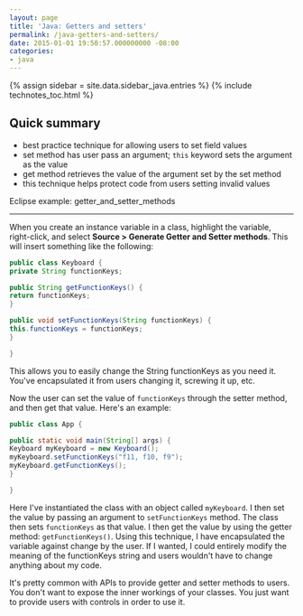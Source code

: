 ```yaml
---
layout: page
title: 'Java: Getters and setters'
permalink: /java-getters-and-setters/
date: 2015-01-01 19:50:57.000000000 -08:00
categories:
- java
---
```

{% assign sidebar = site.data.sidebar_java.entries %}
{% include technotes_toc.html %}
## Quick summary

* best practice technique for allowing users to set field values
* set method has user pass an argument; `this` keyword sets the argument as the value
* get method retrieves the value of the argument set by the set method
* this technique helps protect code from users setting invalid values

Eclipse example: getter_and_setter_methods

* * *

When you create an instance variable in a class, highlight the variable, right-click, and select **Source > Generate Getter and Setter methods**. This will insert something like the following:

```java
public class Keyboard {
private String functionKeys;

public String getFunctionKeys() {
return functionKeys;
}

public void setFunctionKeys(String functionKeys) {
this.functionKeys = functionKeys;
}

}
```

This allows you to easily change the String functionKeys as you need it. You've encapsulated it from users changing it, screwing it up, etc.

Now the user can set the value of `functionKeys` through the setter method, and then get that value. Here's an example:

```java
public class App {

public static void main(String[] args) {
Keyboard myKeyboard = new Keyboard();
myKeyboard.setFunctionKeys("f11, f10, f9");
myKeyboard.getFunctionKeys();
}

}
```

Here I've instantiated the class with an object called `myKeyboard`. I then set the value by passing an argument to `setFunctionKeys` method. The class then sets `functionKeys` as that value. I then get the value by using the getter method: `getFunctionKeys()`. Using this technique, I have encapsulated the variable against change by the user. If I wanted, I could entirely modify the meaning of the functionKeys string and users wouldn't have to change anything about my code.

It's pretty common with APIs to provide getter and setter methods to users. You don't want to expose the inner workings of your classes. You just want to provide users with controls in order to use it.